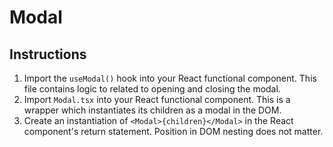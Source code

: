 # Modal

## Instructions

1. Import the `useModal()` hook into your React functional component. This file contains logic to related to opening and closing the modal.
2. Import `Modal.tsx` into your React functional component. This is a wrapper which instantiates its children as a modal in the DOM.
3. Create an instantiation of `<Modal>{children}</Modal>` in the React component's return statement. Position in DOM nesting does not matter.
